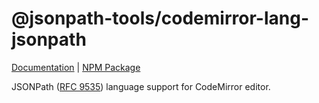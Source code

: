 # @jsonpath-tools/codemirror-lang-jsonpath

[Documentation](https://vosa53.github.io/jsonpath-tools/documentation/editor/codemirror-extension) | [NPM Package](https://www.npmjs.com/package/@jsonpath-tools/codemirror-lang-jsonpath)

JSONPath ([RFC 9535](https://datatracker.ietf.org/doc/rfc9535/)) language support for CodeMirror editor.